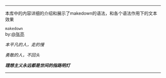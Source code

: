 ___
本库中的内容详细的介绍和展示了makedown的语法，和各个语法作用下的文本效果<br>

`makedown`<br>
by:[@张亮](https://gitee.com/may_you_marry_in_red_admin)

_本平凡的人，走的慢_

_勇敢的人，不回头_

***理想主义永远都是世间的指路明灯***
___

